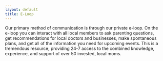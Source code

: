 ```yaml
---
layout: default
title: E-Loop
---
```


Our primary method of communication is through our private e-loop. On the
e-loop you can interact with all local members to ask parenting questions, get
recommendations for local doctors and businesses, make spontaneous plans, and
get all of the information you need for upcoming events. This is a tremendous
resource, providing 24-7 access to the combined knowledge, experience, and
support of over 50 invested, local moms.

